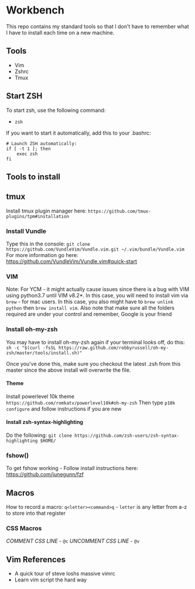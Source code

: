 # Workbench

This repo contains my standard tools so that I don't have to remember what I have to install each time on a new machine.

## Tools
* Vim
* Zshrc
* Tmux

## Start ZSH
To start zsh, use the following command:
* `zsh`

If you want to start it automatically, add this to your .bashrc:
```
# Launch ZSH automatically:
if [ -t 1 ]; then
    exec zsh
fi
```
## Tools to install

## tmux
Install tmux plugin manager here: `https://github.com/tmux-plugins/tpm#installation`

### Install Vundle
Type this in the console:
`git clone https://github.com/VundleVim/Vundle.vim.git ~/.vim/bundle/Vundle.vim`
For more information go here: https://github.com/VundleVim/Vundle.vim#quick-start


### VIM
Note: For YCM - it might actually cause issues since there is a bug with VIM using python3.7 until VIM v8.2\*. In this case, you will need to install vim via `brew` - for mac users.
In this case, you also might have to `brew unlink python` then `brew install vim`. Also note that make sure all the folders required are under your control and remember, Google is your friend


### Install oh-my-zsh
You may have to install oh-my-zsh again if your terminal looks off, do this: 
`sh -c "$(curl -fsSL https://raw.github.com/robbyrussell/oh-my-zsh/master/tools/install.sh)"`

Once you've done this, make sure you checkout the latest .zsh from this master since the above install will overwrite the file.

#### Theme
Install powerlevel 10k theme `https://github.com/romkatv/powerlevel10k#oh-my-zsh`
Then type `p10k configure` and follow instructions if you are new

#### Install zsh-syntax-highlighting
Do the following:
`git clone https://github.com/zsh-users/zsh-syntax-highlighting $HOME/`

### fshow()
To get fshow working - Follow install instructions here: https://github.com/junegunn/fzf

## Macros

How to record a macro:
`q<letter><command>q` - `letter` is any letter from a-z to store into that register

### CSS Macros
*COMMENT CSS LINE* - `@c`
*UNCOMMENT CSS LINE* - `@v`

## Vim References
- A quick tour of steve loshs massive vimrc
- Learn vim script the hard way 


